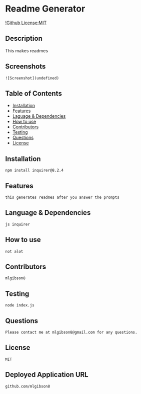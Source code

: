 # Readme Generator
  [!Github License:MIT](https://img.shields.io/badge/License-MIT-yellow.svg)
## Description
  This makes readmes
## Screenshots
    ![Screenshot](undefined)
## Table of Contents
* [Installation](#installation)
* [Features](#features)
* [Laguage & Dependencies](#language)
* [How to use](#howtouse)
* [Contributors](#contributors)
* [Testing](#testing)
* [Questions](#questions)
* [License](#license)
## Installation
    npm install inquirer@8.2.4
## Features
    this generates readmes after you answer the prompts
## Language & Dependencies
    js inquirer
## How to use
    not alot
## Contributors
    mlgibson8
## Testing
    node index.js
## Questions
    Please contact me at mlgibson8@gmail.com for any questions.
## License
    MIT
## Deployed Application URL
    github.com/mlgibson8

